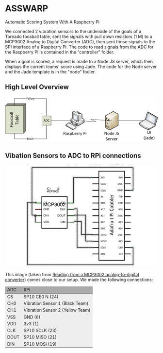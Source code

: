 ASSWARP
=======

Automatic Scoring System With A Raspberry Pi

We connected 2 vibration sensors to the underside of the goals of a Tornado foosball table, sent the signals with pull down resistors (1 M) to a MCP3002 Analog to Digital Converter (ADC), then sent those signals to the SPI interface of a Raspberry Pi.  The code to read signals from the ADC for the Raspberry Pi is contained in the "controller" folder. 

When a goal is scored, a request is made to a Node JS server, which then displays the current teams' score using Jade.  The code for the Node server and the Jade template is in the "node" fodler.

High Level Overview
--------------
![](https://raw.githubusercontent.com/csnate/asswarp/master/images/HighLevel.png)


Vibation Sensors to ADC to RPi connections
-------------------
![](https://raw.githubusercontent.com/csnate/asswarp/master/images/ADC2RPi.png)

This image (taken from [Reading from a MCP3002 analog-to-digital converter](http://raspberry.io/projects/view/reading-from-a-mcp3002-analog-to-digital-converter/)) comes close to our setup.  We made the following connections:

<table>
	<thead>
		<tr>
			<td style="background-color:#aaa">ADC</td>
			<td style="background-color:#aaa">RPi</td>
		</th>
	</thead>
	<tbody>
		<tr>
			<td style="background-color:#eee">CS</td>
			<td style="background-color:#eee">SP10 CE0 N (24)</td>
		</tr>
		<tr>
			<td style="background-color:#eee">CH0</td>
			<td style="background-color:#eee">Vibration Sensor 1 (Black Team)</td>
		</tr>
		<tr>
			<td style="background-color:#eee">CH1</td>
			<td style="background-color:#eee">Vibration Sensor 2 (Yellow Team)</td>
		</tr>
		<tr>
			<td style="background-color:#eee">VSS</td>
			<td style="background-color:#eee">GND (6)</td>
		</tr>
		<tr>
			<td style="background-color:#eee">VDD</td>
			<td style="background-color:#eee">3v3 (1)</td>
		</tr>
		<tr>
			<td style="background-color:#eee">CLK</td>
			<td style="background-color:#eee">SP10 SCLK (23)</td>
		</tr>
		<tr>
			<td style="background-color:#eee">DOUT</td>
			<td style="background-color:#eee">SP10 MISO (21)</td>
		</tr>
		<tr>
			<td style="background-color:#eee">DIN</td>
			<td style="background-color:#eee">SP10 MOSI (19)</td>
		</tr>
	</tbody>
</table>
